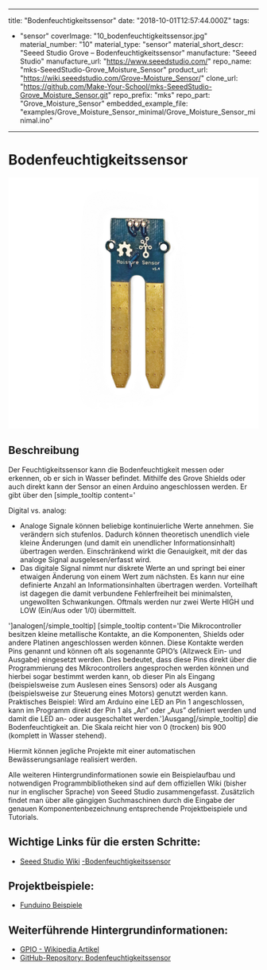 
---
title: "Bodenfeuchtigkeitssensor"
date: "2018-10-01T12:57:44.000Z"
tags: 
  - "sensor"
coverImage: "10_bodenfeuchtigkeitssensor.jpg"
material_number: "10"
material_type: "sensor"
material_short_descr: "Seeed Studio Grove – Bodenfeuchtigkeitssensor"
manufacture: "Seeed Studio"
manufacture_url: "https://www.seeedstudio.com/"
repo_name: "mks-SeeedStudio-Grove_Moisture_Sensor"
product_url: "https://wiki.seeedstudio.com/Grove-Moisture_Sensor/"
clone_url: "https://github.com/Make-Your-School/mks-SeeedStudio-Grove_Moisture_Sensor.git"
repo_prefix: "mks"
repo_part: "Grove_Moisture_Sensor"
embedded_example_file: "examples/Grove_Moisture_Sensor_minimal/Grove_Moisture_Sensor_minimal.ino"
---


# Bodenfeuchtigkeitssensor

![Bodenfeuchtigkeitssensor](10_bodenfeuchtigkeitssensor.jpg)

## Beschreibung
Der Feuchtigkeitssensor kann die Bodenfeuchtigkeit messen oder erkennen, ob er sich in Wasser befindet. Mithilfe des Grove Shields oder auch direkt kann der Sensor an einen Arduino angeschlossen werden. Er gibt über den \[simple\_tooltip content='

Digital vs. analog:

- Analoge Signale können beliebige kontinuierliche Werte annehmen. Sie verändern sich stufenlos. Dadurch können theoretisch unendlich viele kleine Änderungen (und damit ein unendlicher Informationsinhalt) übertragen werden. Einschränkend wirkt die Genauigkeit, mit der das analoge Signal ausgelesen/erfasst wird.
- Das digitale Signal nimmt nur diskrete Werte an und springt bei einer etwaigen Änderung von einem Wert zum nächsten. Es kann nur eine definierte Anzahl an Informationsinhalten übertragen werden. Vorteilhaft ist dagegen die damit verbundene Fehlerfreiheit bei minimalsten, ungewollten Schwankungen. Oftmals werden nur zwei Werte HIGH und LOW (Ein/Aus oder 1/0) übermittelt.

'\]analogen\[/simple\_tooltip\] \[simple\_tooltip content='Die Mikrocontroller besitzen kleine metallische Kontakte, an die Komponenten, Shields oder andere Platinen angeschlossen werden können. Diese Kontakte werden Pins genannt und können oft als sogenannte GPIO’s (Allzweck Ein- und Ausgabe) eingesetzt werden. Dies bedeutet, dass diese Pins direkt über die Programmierung des Mikrocontrollers angesprochen werden können und hierbei sogar bestimmt werden kann, ob dieser Pin als Eingang (beispielsweise zum Auslesen eines Sensors) oder als Ausgang (beispielsweise zur Steuerung eines Motors) genutzt werden kann. Praktisches Beispiel: Wird am Arduino eine LED an Pin 1 angeschlossen, kann im Programm direkt der Pin 1 als „An” oder „Aus” definiert werden und damit die LED an- oder ausgeschaltet werden.'\]Ausgang\[/simple\_tooltip\] die Bodenfeuchtigkeit an. Die Skala reicht hier von 0 (trocken) bis 900 (komplett in Wasser stehend).

Hiermit können jegliche Projekte mit einer automatischen Bewässerungsanlage realisiert werden.

Alle weiteren Hintergrundinformationen sowie ein Beispielaufbau und notwendigen Programmbibliotheken sind auf dem offiziellen Wiki (bisher nur in englischer Sprache) von Seeed Studio zusammengefasst. Zusätzlich findet man über alle gängigen Suchmaschinen durch die Eingabe der genauen Komponentenbezeichnung entsprechende Projektbeispiele und Tutorials.

<!-- infolist -->

<!-- infolists -->
## Wichtige Links für die ersten Schritte:

- [Seeed Studio Wiki](http://wiki.seeedstudio.com/Grove-Moisture_Sensor/) [\-Bodenfeuchtigkeitssensor](http://wiki.seeedstudio.com/Grove-Moisture_Sensor/)

## Projektbeispiele:

- [Funduino Beispiele](https://funduino.de/nr-16-feuchtigkeitssensor)

## Weiterführende Hintergrundinformationen:

- [GPIO - Wikipedia Artikel](https://de.wikipedia.org/wiki/Allzweckeingabe/-ausgabe)
- [GitHub-Repository: Bodenfeuchtigkeitssensor](https://github.com/MakeYourSchool/10-Bodenfeuchtigkeitssensor)



